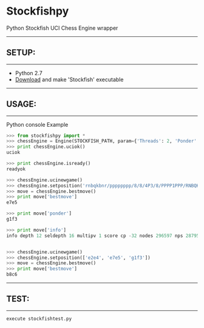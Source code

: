 # Stockfishpy

Python Stockfish UCI Chess Engine wrapper



---------
## SETUP:
---------
* Python 2.7
* [Download](http://www.stockfishchess.com/) and make 'Stockfish' executable


------
## USAGE:
------
Python console Example
```python
>>> from stockfishpy import *
>>> chessEngine = Engine(STOCKFISH_PATH, param={'Threads': 2, 'Ponder': 'true'})
>>> print chessEngine.uciok()
uciok

>>> print chessEngine.isready()
readyok

>>> chessEngine.ucinewgame()
>>> chessEngine.setposition('rnbqkbnr/pppppppp/8/8/4P3/8/PPPP1PPP/RNBQKBNR b KQkq e3 0 1')
>>> move = chessEngine.bestmove()
>>> print move['bestmove']
e7e5

>>> print move['ponder']
g1f3

>>> print move['info']
info depth 12 seldepth 16 multipv 1 score cp -32 nodes 296597 nps 2879582 tbhits 0 time 103 pv e7e5 g1f3 b8c6 f1b5 g8f6 d2d3 f8c5 e1g1 e8g8 b5c6 d7c6 f3e5 d8e7


>>> chessEngine.ucinewgame()
>>> chessEngine.setposition(['e2e4', 'e7e5', 'g1f3'])
>>> move = chessEngine.bestmove()
>>> print move['bestmove']
b8c6

```


-----
## TEST:
-----
```
execute stockfishtest.py
```